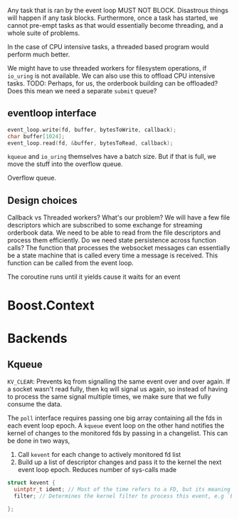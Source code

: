 Any task that is ran by the event loop MUST NOT BLOCK. Disastrous things will
happen if any task blocks. Furthermore, once a task has started, we cannot pre-empt
tasks as that would essentially become threading, and a whole suite of problems.

In the case of CPU intensive tasks, a threaded based program would perform
much better.

We might have to use threaded workers for filesystem operations, if `io_uring`
is not available. We can also use this to offload CPU intensive tasks. TODO: Perhaps,
for us, the orderbook building can be offloaded? Does this mean we need a separate `submit` queue?

## eventloop interface

```cpp
event_loop.write(fd, buffer, bytesToWrite, callback);
char buffer[1024];
event_loop.read(fd, &buffer, bytesToRead, callback);
```

`kqueue` and `io_uring` themselves have a batch size. But if that is full, we
move the stuff into the overflow queue.

Overflow queue.

## Design choices

Callback vs Threaded workers?
What's our problem?
We will have a few file descriptors which are subscribed to some exchange for streaming orderbook data.
We need to be able to read from the file descriptors and process them efficiently.
Do we need state persistence across function calls? The function that processes the websocket messages can essentially
be a state machine that is called every time a message is received. This function can be called from the event loop.

The coroutine runs until it yields cause it waits for an event

# Boost.Context

# Backends

## Kqueue

`KV_CLEAR`: Prevents kq from signalling the same event over and over again. If a socket wasn't read fully,
then kq will signal us again, so instead of having to process the same signal multiple times, we make sure that we
fully consume the data.

The `poll` interface requires passing one big array containing all the fds in each event loop epoch. A `kqueue`
event loop on the other hand notifies the kernel of changes to the monitored fds by passing in a changelist. This
can be done in two ways,

1. Call `kevent` for each change to actively monitored fd list
2. Build up a list of descriptor changes and pass it to the kernel the next event loop epoch. Reduces number of
   sys-calls made

```cpp
struct kevent {
  uintptr_t ident; // Most of the time refers to a FD, but its meaning can change based on the filter. Essentially a value to identify the event
  filter; // Determines the kernel filter to process this event, e.g `EVFILT_TIMER`

};
```

